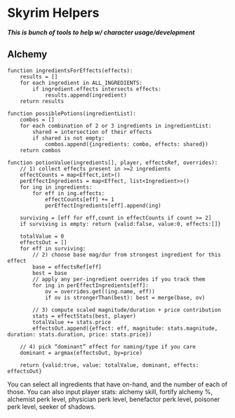 # Skyrim Helpers
**_This is bunch of tools to help w/ character usage/development_**

## Alchemy

```
function ingredientsForEffects(effects):
    results = []
    for each ingredient in ALL_INGREDIENTS:
        if ingredient.effects intersects effects:
            results.append(ingredient)
    return results
```

```
function possiblePotions(ingredientList):
    combos = []
    for each combination of 2 or 3 ingredients in ingredientList:
        shared = intersection of their effects
        if shared is not empty:
            combos.append({ingredients: combo, effects: shared})
    return combos
```

```
function potionValue(ingredients[], player, effectsRef, overrides):
    // 1) collect effects present in >=2 ingredients
    effectCounts = map<Effect,int>()
    perEffectIngredients = map<Effect, list<Ingredient>>()
    for ing in ingredients:
        for eff in ing.effects:
            effectCounts[eff] += 1
            perEffectIngredients[eff].append(ing)

    surviving = [eff for eff,count in effectCounts if count >= 2]
    if surviving is empty: return {valid:false, value:0, effects:[]}

    totalValue = 0
    effectsOut = []
    for eff in surviving:
        // 2) choose base mag/dur from strongest ingredient for this effect
        base = effectsRef[eff]
        best = base
        // apply any per-ingredient overrides if you track them
        for ing in perEffectIngredients[eff]:
            ov = overrides.get((ing.name, eff))
            if ov is strongerThan(best): best = merge(base, ov)

        // 3) compute scaled magnitude/duration + price contribution
        stats = effectStats(best, player)
        totalValue += stats.price
        effectsOut.append({effect: eff, magnitude: stats.magnitude, duration: stats.duration, price: stats.price})

    // 4) pick “dominant” effect for naming/type if you care
    dominant = argmax(effectsOut, by=price)

    return {valid:true, value: totalValue, dominant, effects: effectsOut}
```

You can select all ingredients that have on-hand, and the number of each of those.
You can also input player stats: alchemy skill, fortify alchemy %, alchemist perk level, physician perk level, benefactor perk level, poisoner perk level, seeker of shadows.
